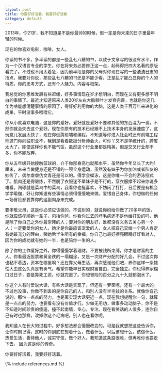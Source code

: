 ```yaml
---
layout: post
title: 你要好好活着，我要好好活着
category: default
---
```

2013年，你21岁，我不知道是不是你最帅的时候，但一定是你未来的日子里最年轻的时候。


现在的你喜欢电影，咖啡，女人。


你读的书不多，多半读的都是一些乱七八糟的书，以致于文章写的很没有水平，作为一个汉语言专业的学生，你在将来务必要修正这一点，起码得把四大名著的原版看完了。不过也不用太着急，因为前半段是你的父母对你现在写的一些渣渣日志的指点，我要对你说，那些乱七八糟的书还是不能少看，正是乱才能凸显你的个人的特质，你的思考方式，还有个人魅力。内容与框架。


我总觉的你思维发展有些迟缓，好多事情现在岁才想明白，而现在又有更多想不明白的事情了。最近才知道原来人类20岁左右大脑额叶才发育完善，也就是你这几年为啥能想清楚事情的原因了，得好好利用你的大脑，这是人类千百万年来进化的成果，平时没事多喂喂它。


你从小就喜欢电脑，这是你的爱好，爱好就是爱好不要和其他的东西混为一谈，不然你就会失去这个爱好。现在你原有的技术已经跟不上技术本身的发展速度了，这玩意儿发展太快了，现在你倒腾前端和编程，不知道等你进入社会时还有前端工程师这门你向往职业不，我到是看着数据分析师会火，可你丫又不是学统计的，跨度太大了。即便这样你也不能气馁，虽然这个行业里都是精英，但是交叉行业却不多，你不能放弃。


你从五年级开始接触篮球的，介于你那身高也就那水平，虽然你今年又长了大约1厘米，未来当做健身还是不错的一项全身运动，虽然没有妹子为你加油或者队友的妙传了，偶尔虐虐伪文青还是可以的。得学会蝶泳，这是你唯一不会的游泳招式了。肌肉还是得锻炼，不然脱了衣服迷不晕妹子是不行的，穿衣服撑不起来你说多难看。网球就是菜鸟中的菜鸟，我看你也挺喜欢，不妨闲了打打，日后要是有机会学学瑜伽，好让你知道有些事情必须得慢慢地来做。爱惜自己身体，你想做的任何一场冒险都要靠你的这副肉身来完成。


要孝敬父母，这是你必须应该做的。不说别的，就说你妈给你做了20多年的饭，你就应该孝顺她一辈子，包括你爸，你看你过去的坏毛病还不是他给打没的吗，他是除了你自己之外你最崇拜的人；要对你的朋友好，谁都没有义务去关心另一个人；一定要爱你的女人，她才是你最应该宠爱的人，女人把自己交给一个男人肯定有她最充分的理由，赌她后半生所有的幸福。你自己也最好擦亮眼睛好好看对人，因为你的成功就有她的一半，也是陪你一生的人。


除了你的工作爱好之外，你得慢慢学着理财，不要被钱所束缚，你才是财富的主人。你看最近股票和黄金跌的一塌糊涂，又是一次财产分配的好几会，不过这次你也粘不着边，资本在哪里啊？还在靠父母生活，再次感谢他们吧，养你这样一条雄性大虫这么久真是有勇气。希望你能早日实现财富自由，完全独立。你也得养家糊口过日子，要是靠死工资，你就完蛋了。你想冒险的百分之九十九就都泡水了。


你这个人有时爱说大话，有些大话是实现了，但还有一箩筐呢，还有一个最大的。不过也没事，你做不到丢的是你自己的人，和别人没有半毛钱的关系。就像你自己说的，那怕一点点的努力，也是离实现大话更近一点，现在我想提醒你一句，就算是一点点的努力，也要看有没有价值才行。少做无用功，做事多动动脑子，你不是不知道时间珍贵的傻逼，撞不起南墙，专心，专注。现在看笑话的人很多，连你自己有时也那样，改掉你这个毛病吧，别人也在看你呢。


我知道人在长大的过程中，好多想法都会慢慢改变的，可是我就想把这些告诉你，让你时刻记得，这时的你到底在想着什么，做着什么，以后该想什么，该做什么。热爱生活，善待他人，诚实守信，做个好人。我知道这条路很难，但再难你也要走下去， 因为这是你的传奇。


你要好好活着，我要好好活着。




{% include references.md %}
